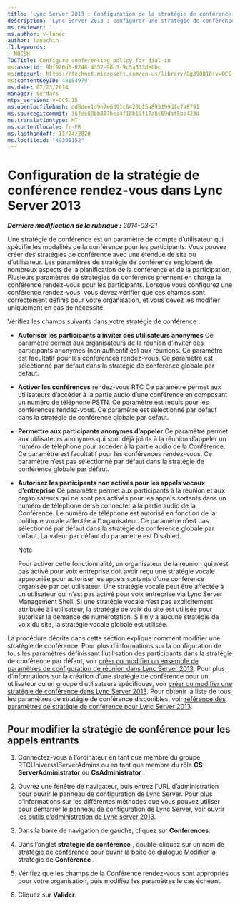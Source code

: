 ```yaml
---
title: 'Lync Server 2013 : Configuration de la stratégie de conférence rendez-vous'
description: 'Lync Server 2013 : configurer une stratégie de conférence pour les appels entrants.'
ms.reviewer: ''
ms.author: v-lanac
author: lanachin
f1.keywords:
- NOCSH
TOCTitle: Configure conferencing policy for dial-in
ms:assetid: 9bf926d6-0248-4352-98c3-9c5a333debbc
ms:mtpsurl: https://technet.microsoft.com/en-us/library/Gg398810(v=OCS.15)
ms:contentKeyID: 48184979
ms.date: 07/23/2014
manager: serdars
mtps_version: v=OCS.15
ms.openlocfilehash: dd8dee1d9e7e6391c6420b15a895199dfc7a8791
ms.sourcegitcommit: 36fee89bb887bea4f18b19f17a8c69daf5bc423d
ms.translationtype: MT
ms.contentlocale: fr-FR
ms.lasthandoff: 11/24/2020
ms.locfileid: "49395152"
---
```

# <a name="configure-conferencing-policy-for-dial-in-in-lync-server-2013"></a>Configuration de la stratégie de conférence rendez-vous dans Lync Server 2013

<div data-xmlns="http://www.w3.org/1999/xhtml">

<div class="topic" data-xmlns="http://www.w3.org/1999/xhtml" data-msxsl="urn:schemas-microsoft-com:xslt" data-cs="https://msdn.microsoft.com/">

<div data-asp="https://msdn2.microsoft.com/asp">



</div>

<div id="mainSection">

<div id="mainBody">

<span> </span>

_**Dernière modification de la rubrique :** 2014-03-21_

Une stratégie de conférence est un paramètre de compte d’utilisateur qui spécifie les modalités de la conférence pour les participants. Vous pouvez créer des stratégies de conférence avec une étendue de site ou d’utilisateur. Les paramètres de stratégie de conférence englobent de nombreux aspects de la planification de la conférence et de la participation. Plusieurs paramètres de stratégies de conférence prennent en charge la conférence rendez-vous pour les participants. Lorsque vous configurez une conférence rendez-vous, vous devez vérifier que ces champs sont correctement définis pour votre organisation, et vous devez les modifier uniquement en cas de nécessité.

Vérifiez les champs suivants dans votre stratégie de conférence :

  - **Autoriser les participants à inviter des utilisateurs anonymes**   Ce paramètre permet aux organisateurs de la réunion d’inviter des participants anonymes (non authentifiés) aux réunions. Ce paramètre est facultatif pour les conférences rendez-vous. Ce paramètre est sélectionné par défaut dans la stratégie de conférence globale par défaut.

  - **Activer les conférences**   rendez-vous RTC   Ce paramètre permet aux utilisateurs d’accéder à la partie audio d’une conférence en composant un numéro de téléphone PSTN. Ce paramètre est requis pour les conférences rendez-vous. Ce paramètre est sélectionné par défaut dans la stratégie de conférence globale par défaut.

  - **Permettre aux participants anonymes d’appeler**   Ce paramètre permet aux utilisateurs anonymes qui sont déjà joints à la réunion d’appeler un numéro de téléphone pour accéder à la partie audio de la Conférence. Ce paramètre est facultatif pour les conférences rendez-vous. Ce paramètre n’est pas sélectionné par défaut dans la stratégie de conférence globale par défaut.

  - **Autorisez les participants non activés pour les appels vocaux d’entreprise**   Ce paramètre permet aux participants à la réunion et aux organisateurs qui ne sont pas activés pour les appels sortants dans un numéro de téléphone de se connecter à la partie audio de la Conférence. Le numéro de téléphone est autorisé en fonction de la politique vocale affectée à l’organisateur. Ce paramètre n’est pas sélectionné par défaut dans la stratégie de conférence globale par défaut. La valeur par défaut du paramètre est Disabled.
    
    <div>
    

    > [!NOTE]  
    > Pour activer cette fonctionnalité, un organisateur de la réunion qui n’est pas activé pour voix entreprise doit avoir reçu une stratégie vocale appropriée pour autoriser les appels sortants d’une conférence organisée par cet utilisateur. Une stratégie vocale peut être affectée à un utilisateur qui n’est pas activé pour voix entreprise via Lync Server Management Shell. Si une stratégie vocale n’est pas explicitement attribuée à l’utilisateur, la stratégie de voix du site est utilisée pour autoriser la demande de numérotation. S’il n’y a aucune stratégie de voix du site, la stratégie vocale globale est utilisée.&nbsp;

    
    </div>

La procédure décrite dans cette section explique comment modifier une stratégie de conférence. Pour plus d’informations sur la configuration de tous les paramètres définissant l’utilisation des participants dans la stratégie de conférence par défaut, voir [créer ou modifier un ensemble de paramètres de configuration de réunion dans Lync Server 2013](lync-server-2013-create-or-modify-a-collection-of-meeting-configuration-settings.md). Pour plus d’informations sur la création d’une stratégie de conférence pour un utilisateur ou un groupe d’utilisateurs spécifiques, voir [créer ou modifier une stratégie de conférence dans Lync Server 2013](lync-server-2013-create-or-modify-a-conferencing-policy.md). Pour obtenir la liste de tous les paramètres de stratégie de conférence disponibles, voir [référence des paramètres de stratégie de conférence pour Lync Server 2013](lync-server-2013-conferencing-policy-settings-reference.md).

<div>

## <a name="to-modify-the-conferencing-policy-for-dial-in"></a>Pour modifier la stratégie de conférence pour les appels entrants

1.  Connectez-vous à l’ordinateur en tant que membre du groupe RTCUniversalServerAdmins ou en tant que membre du rôle **CS-ServerAdministrator** ou **CsAdministrator** .

2.  Ouvrez une fenêtre de navigateur, puis entrez l’URL d’administration pour ouvrir le panneau de configuration de Lync Server. Pour plus d’informations sur les différentes méthodes que vous pouvez utiliser pour démarrer le panneau de configuration de Lync Server, voir [ouvrir les outils d’administration de Lync server 2013](lync-server-2013-open-lync-server-administrative-tools.md).

3.  Dans la barre de navigation de gauche, cliquez sur **Conférences**.

4.  Dans l’onglet **stratégie de conférence** , double-cliquez sur un nom de stratégie de conférence pour ouvrir la boîte de dialogue Modifier la stratégie de **Conférence** .

5.  Vérifiez que les champs de la Conférence rendez-vous sont appropriés pour votre organisation, puis modifiez les paramètres le cas échéant.

6.  Cliquez sur **Valider**.

</div>

</div>

<span> </span>

</div>

</div>

</div>

